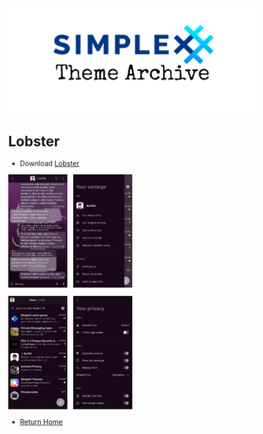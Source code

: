 <img src="../resources/SxC_themeBanner.jpg">

# Lobster

* Download [Lobster](../themes/SxC_Lobster.theme)

<img src="../screenshots/SxC_Lobster01.jpg" width="120">&nbsp;&nbsp;&nbsp;<img src="../screenshots/SxC_Lobster02.jpg" width="120">

<img src="../screenshots/SxC_Lobster03.jpg" width="120">&nbsp;&nbsp;&nbsp;<img src="../screenshots/SxC_Lobster04.jpg" width="120">

* [Return Home](/)